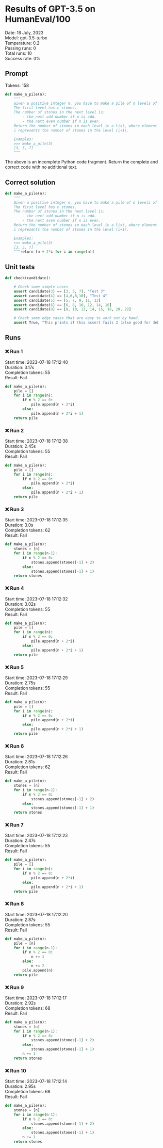 # Results of GPT-3.5 on HumanEval/100
Date: 18 July, 2023<br />
Model: gpt-3.5-turbo<br />
Temperature: 0.2<br />
Passing runs: 0<br />
Total runs: 10<br />
Success rate: 0%
## Prompt
Tokens: 158
```python
def make_a_pile(n):
    """
    Given a positive integer n, you have to make a pile of n levels of stones.
    The first level has n stones.
    The number of stones in the next level is:
        - the next odd number if n is odd.
        - the next even number if n is even.
    Return the number of stones in each level in a list, where element at index
    i represents the number of stones in the level (i+1).

    Examples:
    >>> make_a_pile(3)
    [3, 5, 7]
    """
```
The above is an incomplete Python code fragment. Return the complete and correct code with no additional text.
## Correct solution
```python
def make_a_pile(n):
    """
    Given a positive integer n, you have to make a pile of n levels of stones.
    The first level has n stones.
    The number of stones in the next level is:
        - the next odd number if n is odd.
        - the next even number if n is even.
    Return the number of stones in each level in a list, where element at index
    i represents the number of stones in the level (i+1).

    Examples:
    >>> make_a_pile(3)
    [3, 5, 7]
    """return [n + 2*i for i in range(n)]
```
## Unit tests
```python
def check(candidate):

    # Check some simple cases
    assert candidate(3) == [3, 5, 7], "Test 3"
    assert candidate(4) == [4,6,8,10], "Test 4"
    assert candidate(5) == [5, 7, 9, 11, 13]
    assert candidate(6) == [6, 8, 10, 12, 14, 16]
    assert candidate(8) == [8, 10, 12, 14, 16, 18, 20, 22]

    # Check some edge cases that are easy to work out by hand.
    assert True, "This prints if this assert fails 2 (also good for debugging!)"
```
## Runs
### ❌ Run 1
Start time: 2023-07-18 17:12:40<br />
Duration: 3.17s<br />
Completion tokens: 55<br />
Result: Fail
```python
def make_a_pile(n):
    pile = []
    for i in range(n):
        if n % 2 == 0:
            pile.append(n + 2*i)
        else:
            pile.append(n + 2*i + 1)
    return pile
```
### ❌ Run 2
Start time: 2023-07-18 17:12:38<br />
Duration: 2.45s<br />
Completion tokens: 55<br />
Result: Fail
```python
def make_a_pile(n):
    pile = []
    for i in range(n):
        if n % 2 == 0:
            pile.append(n + 2*i)
        else:
            pile.append(n + 2*i + 1)
    return pile
```
### ❌ Run 3
Start time: 2023-07-18 17:12:35<br />
Duration: 3.0s<br />
Completion tokens: 62<br />
Result: Fail
```python
def make_a_pile(n):
    stones = [n]
    for i in range(n-1):
        if n % 2 == 0:
            stones.append(stones[-1] + 2)
        else:
            stones.append(stones[-1] + 1)
    return stones
```
### ❌ Run 4
Start time: 2023-07-18 17:12:32<br />
Duration: 3.02s<br />
Completion tokens: 55<br />
Result: Fail
```python
def make_a_pile(n):
    pile = []
    for i in range(n):
        if n % 2 == 0:
            pile.append(n + 2*i)
        else:
            pile.append(n + 2*i + 1)
    return pile
```
### ❌ Run 5
Start time: 2023-07-18 17:12:29<br />
Duration: 2.75s<br />
Completion tokens: 55<br />
Result: Fail
```python
def make_a_pile(n):
    pile = []
    for i in range(n):
        if n % 2 == 0:
            pile.append(n + 2*i)
        else:
            pile.append(n + 2*i + 1)
    return pile
```
### ❌ Run 6
Start time: 2023-07-18 17:12:26<br />
Duration: 2.81s<br />
Completion tokens: 62<br />
Result: Fail
```python
def make_a_pile(n):
    stones = [n]
    for i in range(n-1):
        if n % 2 == 0:
            stones.append(stones[-1] + 2)
        else:
            stones.append(stones[-1] + 1)
    return stones
```
### ❌ Run 7
Start time: 2023-07-18 17:12:23<br />
Duration: 2.47s<br />
Completion tokens: 55<br />
Result: Fail
```python
def make_a_pile(n):
    pile = []
    for i in range(n):
        if n % 2 == 0:
            pile.append(n + 2*i)
        else:
            pile.append(n + 2*i + 1)
    return pile
```
### ❌ Run 8
Start time: 2023-07-18 17:12:20<br />
Duration: 2.87s<br />
Completion tokens: 55<br />
Result: Fail
```python
def make_a_pile(n):
    pile = [n]
    for i in range(n-1):
        if n % 2 == 0:
            n += 1
        else:
            n += 2
        pile.append(n)
    return pile
```
### ❌ Run 9
Start time: 2023-07-18 17:12:17<br />
Duration: 2.92s<br />
Completion tokens: 68<br />
Result: Fail
```python
def make_a_pile(n):
    stones = [n]
    for i in range(n-1):
        if n % 2 == 0:
            stones.append(stones[-1] + 2)
        else:
            stones.append(stones[-1] + 1)
        n += 1
    return stones
```
### ❌ Run 10
Start time: 2023-07-18 17:12:14<br />
Duration: 2.95s<br />
Completion tokens: 68<br />
Result: Fail
```python
def make_a_pile(n):
    stones = [n]
    for i in range(n-1):
        if n % 2 == 0:
            stones.append(stones[-1] + 2)
        else:
            stones.append(stones[-1] + 1)
        n += 1
    return stones
```

